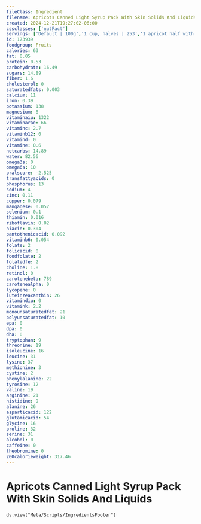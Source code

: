 ```yaml
---
fileClass: Ingredient
filename: Apricots Canned Light Syrup Pack With Skin Solids And Liquids
created: 2024-12-21T19:27:02-06:00
cssclasses: ['nutFact']
servings: ['Default | 100g','1 cup, halves | 253','1 apricot half with liquid | 40']
id: 173939
foodgroup: Fruits
calories: 63
fat: 0.05
protein: 0.53
carbohydrate: 16.49
sugars: 14.89
fiber: 1.6
cholesterol: 0
saturatedfats: 0.003
calcium: 11
iron: 0.39
potassium: 138
magnesium: 8
vitaminaiu: 1322
vitaminarae: 66
vitaminc: 2.7
vitaminb12: 0
vitamind: 0
vitamine: 0.6
netcarbs: 14.89
water: 82.56
omega3s: 0
omega6s: 10
pralscore: -2.525
transfattyacids: 0
phosphorus: 13
sodium: 4
zinc: 0.11
copper: 0.079
manganese: 0.052
selenium: 0.1
thiamin: 0.016
riboflavin: 0.02
niacin: 0.304
pantothenicacid: 0.092
vitaminb6: 0.054
folate: 2
folicacid: 0
foodfolate: 2
folatedfe: 2
choline: 1.8
retinol: 0
carotenebeta: 789
carotenealpha: 0
lycopene: 0
luteinzeaxanthin: 26
vitamindiu: 0
vitamink: 2.2
monounsaturatedfat: 21
polyunsaturatedfat: 10
epa: 0
dpa: 0
dha: 0
tryptophan: 9
threonine: 19
isoleucine: 16
leucine: 31
lysine: 37
methionine: 3
cystine: 2
phenylalanine: 22
tyrosine: 12
valine: 19
arginine: 21
histidine: 9
alanine: 26
asparticacid: 122
glutamicacid: 54
glycine: 16
proline: 32
serine: 31
alcohol: 0
caffeine: 0
theobromine: 0
200calorieweight: 317.46
---
```


# Apricots Canned Light Syrup Pack With Skin Solids And Liquids

```dataviewjs
dv.view("Meta/Scripts/IngredientsFooter")
```